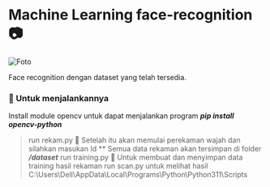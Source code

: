 ﻿# Machine Learning face-recognition 📷
 ![Foto](https://user-images.githubusercontent.com/48589121/200715958-b3988afd-fa22-40e9-8c9e-3b60cff442a9.png)

Face recognition dengan dataset yang telah tersedia.
### 📸 Untuk menjalankannya
Install module opencv untuk dapat menjalankan program ***pip install opencv-python***
> run rekam.py
📸 Setelah itu akan memulai perekaman wajah dan silahkan masukan Id
** Semua data rekaman akan tersimpan di folder ***/dataset***
> run training.py
📸 Untuk membuat dan menyimpan data training hasil rekaman
> run scan.py
untuk melihat hasil
C:\Users\Dell\AppData\Local\Programs\Python\Python311\Scripts
